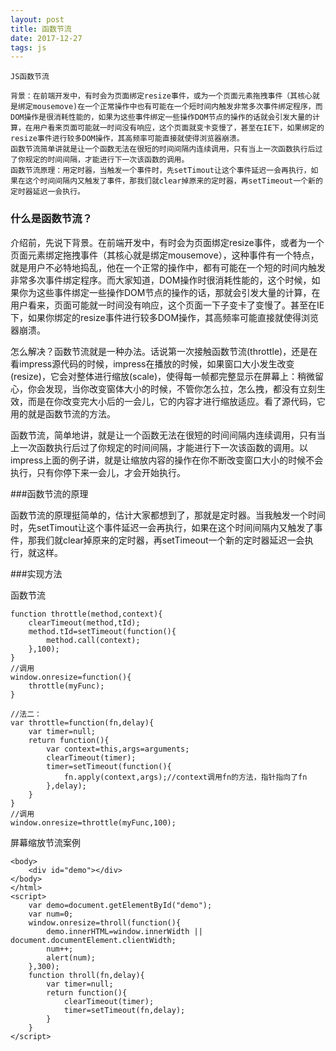 ```yaml
---
layout: post
title: 函数节流
date: 2017-12-27
tags: js
---
```

	JS函数节流

	背景：在前端开发中，有时会为页面绑定resize事件，或为一个页面元素拖拽事件（其核心就是绑定mousemove)在一个正常操作中也有可能在一个短时间内触发非常多次事件绑定程序，而DOM操作是很消耗性能的，如果为这些事件绑定一些操作DOM节点的操作的话就会引发大量的计算，在用户看来页面可能就一时间没有响应，这个页面就变卡变慢了，甚至在IE下，如果绑定的resize事件进行较多DOM操作，其高频率可能直接就使得浏览器崩溃。
	函数节流简单讲就是让一个函数无法在很短的时间间隔内连续调用，只有当上一次函数执行后过了你规定的时间间隔，才能进行下一次该函数的调用。
	函数节流原理：用定时器，当触发一个事件时，先setTimout让这个事件延迟一会再执行，如果在这个时间间隔内又触发了事件，那我们就clear掉原来的定时器，再setTimeout一个新的定时器延迟一会执行。

### 什么是函数节流？

介绍前，先说下背景。在前端开发中，有时会为页面绑定resize事件，或者为一个页面元素绑定拖拽事件（其核心就是绑定mousemove），这种事件有一个特点，就是用户不必特地捣乱，他在一个正常的操作中，都有可能在一个短的时间内触发非常多次事件绑定程序。而大家知道，DOM操作时很消耗性能的，这个时候，如果你为这些事件绑定一些操作DOM节点的操作的话，那就会引发大量的计算，在用户看来，页面可能就一时间没有响应，这个页面一下子变卡了变慢了。甚至在IE下，如果你绑定的resize事件进行较多DOM操作，其高频率可能直接就使得浏览器崩溃。

怎么解决？函数节流就是一种办法。话说第一次接触函数节流(throttle)，还是在看impress源代码的时候，impress在播放的时候，如果窗口大小发生改变(resize)，它会对整体进行缩放(scale)，使得每一帧都完整显示在屏幕上：稍微留心，你会发现，当你改变窗体大小的时候，不管你怎么拉，怎么拽，都没有立刻生效，而是在你改变完大小后的一会儿，它的内容才进行缩放适应。看了源代码，它用的就是函数节流的方法。

函数节流，简单地讲，就是让一个函数无法在很短的时间间隔内连续调用，只有当上一次函数执行后过了你规定的时间间隔，才能进行下一次该函数的调用。以impress上面的例子讲，就是让缩放内容的操作在你不断改变窗口大小的时候不会执行，只有你停下来一会儿，才会开始执行。

###函数节流的原理

函数节流的原理挺简单的，估计大家都想到了，那就是定时器。当我触发一个时间时，先setTimout让这个事件延迟一会再执行，如果在这个时间间隔内又触发了事件，那我们就clear掉原来的定时器，再setTimeout一个新的定时器延迟一会执行，就这样。

###实现方法

函数节流
```
function throttle(method,context){
    clearTimeout(method,tId);
    method.tId=setTimeout(function(){
        method.call(context);
    },100);
}
//调用
window.onresize=function(){
    throttle(myFunc);
}

//法二：
var throttle=function(fn,delay){
    var timer=null;
    return function(){
        var context=this,args=arguments;
        clearTimeout(timer);
        timer=setTimeout(function(){
            fn.apply(context,args);//context调用fn的方法，指针指向了fn
        },delay);
    }
}
//调用
window.onresize=throttle(myFunc,100);
```

屏幕缩放节流案例

```
<body>
    <div id="demo"></div>
</body>
</html>
<script>
    var demo=document.getElementById("demo");
    var num=0;
    window.onresize=throll(function(){
        demo.innerHTML=window.innerWidth || document.documentElement.clientWidth;
        num++;
        alert(num);
    },300);
    function throll(fn,delay){
        var timer=null;
        return function(){
            clearTimeout(timer);
            timer=setTimeout(fn,delay);
        }
    }
</script>
```


